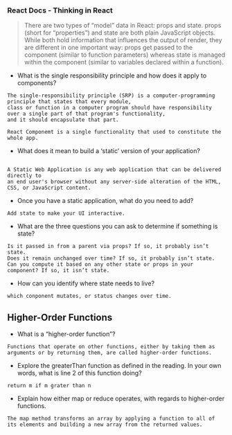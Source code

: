 ### React Docs - Thinking in React

>There are two types of “model” data in React: props and state.
>props (short for “properties”) and state are both plain JavaScript objects. 
>While both hold information that influences the output of render, 
>they are different in one important way: props get passed to the component (similar to function parameters) 
>whereas state is managed within the component (similar to variables declared within a function).

- What is the single responsibility principle and how does it apply to components?

```
The single-responsibility principle (SRP) is a computer-programming principle that states that every module, 
class or function in a computer program should have responsibility over a single part of that program's functionality, 
and it should encapsulate that part.

React Componemt is a single functionality that used to constitute the whole app.

```
- What does it mean to build a ‘static’ version of your application?

```

A Static Web Application is any web application that can be delivered directly to 
an end user's browser without any server-side alteration of the HTML, CSS, or JavaScript content.
```

- Once you have a static application, what do you need to add?

```
Add state to make your UI interactive.
```

- What are the three questions you can ask to determine if something is state?
  
```
Is it passed in from a parent via props? If so, it probably isn’t state.
Does it remain unchanged over time? If so, it probably isn’t state.
Can you compute it based on any other state or props in your component? If so, it isn’t state.

```

- How can you identify where state needs to live?
  
```
which conponent mutates, or status changes over time.
```

## Higher-Order Functions

- What is a “higher-order function”?
  
```
Functions that operate on other functions, either by taking them as arguments or by returning them, are called higher-order functions.
```

- Explore the greaterThan function as defined in the reading. In your own words, what is line 2 of this function doing?
  
```
return m if m grater than n
```

- Explain how either map or reduce operates, with regards to higher-order functions.
  
```
The map method transforms an array by applying a function to all of its elements and building a new array from the returned values.
```